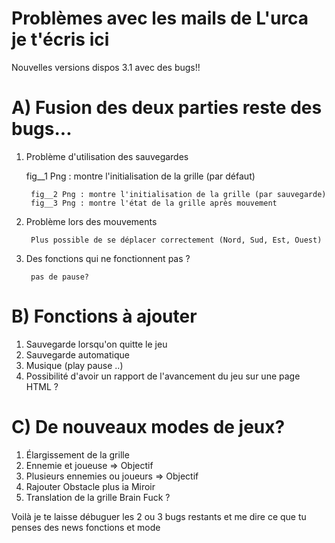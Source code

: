 # Problèmes avec les mails de L'urca je t'écris ici

Nouvelles versions dispos 3.1 avec des bugs!!

# A) Fusion des deux parties reste des bugs...
		
1) Problème d'utilisation des sauvegardes

   	fig__1 Png : montre l'initialisation de la grille (par défaut)
	
		fig__2 Png : montre l'initialisation de la grille (par sauvegarde) 
		fig__3 Png : montre l'état de la grille après mouvement
	 
2) Problème lors des mouvements

		Plus possible de se déplacer correctement (Nord, Sud, Est, Ouest)
		
3) Des fonctions qui ne fonctionnent pas ?

		pas de pause?
# B) Fonctions à ajouter
		
1) Sauvegarde lorsqu'on quitte le jeu
2) Sauvegarde automatique
3) Musique (play pause ..)
4) Possibilité d'avoir un rapport de l'avancement du jeu sur une page HTML ?

# C) De nouveaux modes de jeux?
		
1) Élargissement de la grille
2) Ennemie et joueuse => Objectif
3) Plusieurs ennemies ou joueurs => Objectif
4) Rajouter Obstacle plus ia Miroir
5) Translation de la grille Brain Fuck ?

Voilà je te laisse débuguer les 2 ou 3 bugs restants et me dire ce que tu penses des news fonctions et mode
